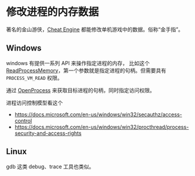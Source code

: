 # 修改进程的内存数据

著名的金山游侠，[Cheat Engine](https://github.com/cheat-engine/cheat-engine/) 都能修改单机游戏中的数据。俗称“金手指”。

## Windows

windows 有提供一系列 API 来操作指定进程的内存，
比如这个 [ReadProcessMemory](https://learn.microsoft.com/en-us/windows/win32/api/memoryapi/nf-memoryapi-readprocessmemory)，第一个参数就是指定进程的句柄。但需要具有 `PROCESS_VM_READ` 权限。

通过 [OpenProcess](https://docs.microsoft.com/en-us/windows/win32/api/processthreadsapi/nf-processthreadsapi-openprocess) 来获取目标进程的句柄，同时指定访问权限。

进程访问控制模型看这个

- https://docs.microsoft.com/en-us/windows/win32/secauthz/access-control
- https://docs.microsoft.com/en-us/windows/win32/procthread/process-security-and-access-rights

## Linux

gdb 这类 debug、trace 工具也类似。
